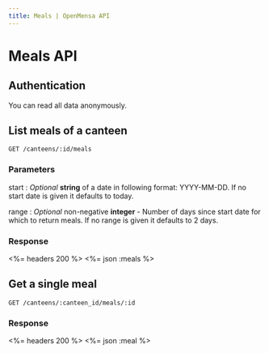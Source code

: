 ```yaml
---
title: Meals | OpenMensa API
---
```


# Meals API

## Authentication

You can read all data anonymously.

## List meals of a canteen

	GET /canteens/:id/meals

### Parameters

start
: _Optional_ **string** of a date in following format: YYYY-MM-DD. If no start date is given it defaults to today.

range
: _Optional_ non-negative **integer** - Number of days since start date for which to return meals. If no range is given it defaults to 2 days.

### Response

<%= headers 200 %>
<%= json :meals %>

## Get a single meal

	GET /canteens/:canteen_id/meals/:id

### Response

<%= headers 200 %>
<%= json :meal %>